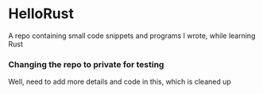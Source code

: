# HelloRust
A repo containing small code snippets and programs I wrote, while learning Rust

### Changing the repo to private for testing
Well, need to add more details and code in this, which is cleaned up
